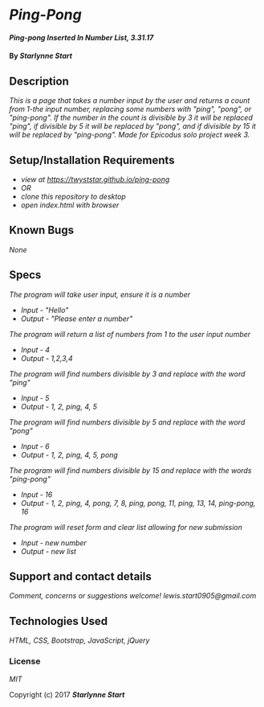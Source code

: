# _Ping-Pong_

#### _Ping-pong Inserted In Number List, 3.31.17_

#### By _**Starlynne Start**_

## Description

_This is a page that takes a number input by the user and returns a count from 1-the input number, replacing some numbers with "ping", "pong", or "ping-pong". If the number in the count is divisible by 3 it will be replaced "ping", if divisible by 5 it will be replaced by "pong", and if divisible by 15 it will be replaced by "ping-pong". Made for Epicodus solo project week 3._

## Setup/Installation Requirements

* _view at https://twyststar.github.io/ping-pong_
* _OR_
* _clone this repository to desktop_
* _open index.html with browser_

## Known Bugs

_None_

## Specs

 _The program will take user input, ensure it is a number_
* _Input - "Hello"_
* _Output - "Please enter a number"_

_The program will return a list of numbers from 1 to the user input number_
* _Input - 4_
* _Output - 1,2,3,4_

_The program will find numbers divisible by 3 and replace with the word "ping"_
* _Input - 5_
* _Output - 1, 2, ping, 4, 5_

_The program will find numbers divisible by 5 and replace with the word "pong"_
* _Input - 6_
* _Output - 1, 2, ping, 4, 5, pong_

_The program will find numbers divisible by 15 and replace with the words "ping-pong"_
* _Input - 16_
* _Output - 1, 2, ping, 4, pong, 7, 8, ping, pong, 11, ping, 13, 14, ping-pong, 16_

_The program will reset form and clear list allowing for new submission_
* _Input - new number_
* _Output - new list_

## Support and contact details

_Comment, concerns or suggestions welcome! lewis.start0905@gmail.com_

## Technologies Used

_HTML, CSS, Bootstrap, JavaScript, jQuery_

### License

*MIT*

Copyright (c) 2017 **_Starlynne Start_**
